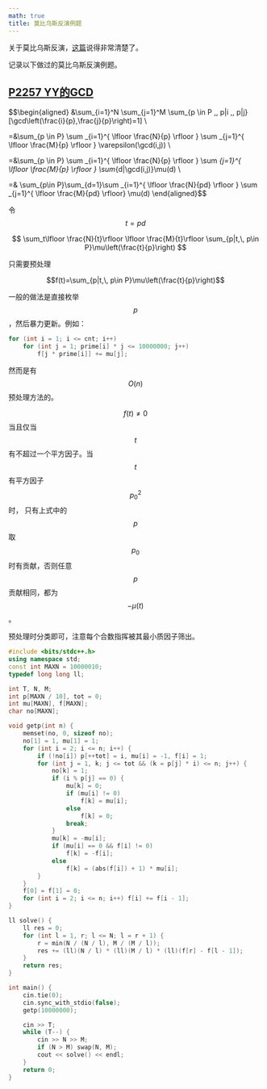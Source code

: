 ```yaml
---
math: true
title: 莫比乌斯反演例题
---
```


关于莫比乌斯反演，[这篇](https://oi-wiki.org/math/mobius/)说得非常清楚了。

记录以下做过的莫比乌斯反演例题。

## [P2257 YY的GCD](https://www.luogu.com.cn/problem/P2257)

$$\begin{aligned}
&\sum_{i=1}^N \sum_{j=1}^M \sum_{p \in P ,\, p|i ,\, p|j}[\gcd\left(\frac{i}{p},\frac{j}{p}\right)=1] \\

=&\sum_{p \in P} \sum _{i=1}^{ \lfloor \frac{N}{p} \rfloor } \sum _{j=1}^{ \lfloor \frac{M}{p} \rfloor } \varepsilon(\gcd(i,j)) \\

=&\sum_{p \in P} \sum _{i=1}^{ \lfloor \frac{N}{p} \rfloor } \sum _{j=1}^{ \lfloor \frac{M}{p} \rfloor } \sum_{d|\gcd(i,j)}\mu(d) \\

=& \sum_{p\in P}\sum_{d=1}\sum _{i=1}^{ \lfloor \frac{N}{pd} \rfloor } \sum _{j=1}^{ \lfloor \frac{M}{pd} \rfloor} \mu(d)
\end{aligned}$$

令$$t=pd$$

$$
\sum_t\lfloor \frac{N}{t}\rfloor \lfloor \frac{M}{t}\rfloor \sum_{p|t,\, p\in P}\mu\left(\frac{t}{p}\right)
$$

只需要预处理

$$f(t)=\sum_{p|t,\, p\in P}\mu\left(\frac{t}{p}\right)$$

一般的做法是直接枚举$$p$$，然后暴力更新。例如：
```cpp
for (int i = 1; i <= cnt; i++)
    for (int j = 1; prime[i] * j <= 10000000; j++)
        f[j * prime[i]] += mu[j];
```

然而是有$$O(n)$$预处理方法的。

$$f(t) \neq 0$$当且仅当$$t$$有不超过一个平方因子。当$$t$$有平方因子$$p_0^2$$时，
只有上式中的$$p$$取$$p_0$$
时有贡献，否则任意$$p$$贡献相同，都为$$-\mu(t)$$。

预处理时分类即可，注意每个合数指挥被其最小质因子筛出。

```cpp
#include <bits/stdc++.h>
using namespace std;
const int MAXN = 10000010;
typedef long long ll;

int T, N, M;
int p[MAXN / 10], tot = 0;
int mu[MAXN], f[MAXN];
char no[MAXN];

void getp(int n) {
    memset(no, 0, sizeof no);
    no[1] = 1, mu[1] = 1;
    for (int i = 2; i <= n; i++) {
        if (!no[i]) p[++tot] = i, mu[i] = -1, f[i] = 1;
        for (int j = 1, k; j <= tot && (k = p[j] * i) <= n; j++) {
            no[k] = 1;
            if (i % p[j] == 0) {
                mu[k] = 0;
                if (mu[i] != 0)
                    f[k] = mu[i];
                else
                    f[k] = 0;
                break;
            }
            mu[k] = -mu[i];
            if (mu[i] == 0 && f[i] != 0)
                f[k] = -f[i];
            else
                f[k] = (abs(f[i]) + 1) * mu[i];
        }
    }
    f[0] = f[1] = 0;
    for (int i = 2; i <= n; i++) f[i] += f[i - 1];
}

ll solve() {
    ll res = 0;
    for (int l = 1, r; l <= N; l = r + 1) {
        r = min(N / (N / l), M / (M / l));
        res += (ll)(N / l) * (ll)(M / l) * (ll)(f[r] - f[l - 1]);
    }
    return res;
}

int main() {
    cin.tie(0);
    cin.sync_with_stdio(false);
    getp(10000000);

    cin >> T;
    while (T--) {
        cin >> N >> M;
        if (N > M) swap(N, M);
        cout << solve() << endl;
    }
    return 0;
}
```
